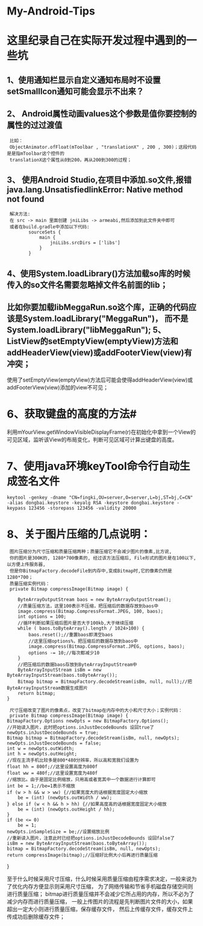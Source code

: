 # My-Android-Tips
这里纪录自己在实际开发过程中遇到的一些坑
========================================

1、使用通知栏显示自定义通知布局时不设置setSmallIcon通知可能会显示不出来？
-------------------------------------------------------------------------
2、 Android属性动画values这个参数是值你要控制的属性的过过渡值
--------------------------------------------------------------------
     比如：
     ObjectAnimator.ofFloat(mToolbar , "translationX" , 200 , 300)；这段代码是是指mToolbar这个控件的
     translationX这个属性从0到200，再从200到300的过程；
3、  使用Android Studio,在项目中添加.so文件,报错java.lang.UnsatisfiedlinkError: Native method not found
-------------------------------------------------------------------------------------------------------
     解决方法: 
     在 src -> main 里面创建 jniLibs -> armeabi,然后添加到此文件夹中即可 
     或者在build.gradle中添加以下代码:  
            sourceSets { 
                main {
                    jniLibs.srcDirs = ['libs']
                }
            }
4、使用System.loadLibrary()方法加载so库的时候传入的so文件名需要忽略掉文件名前面的lib；
-------------------------------------------------------------------------------------
   比如你要加载libMeggaRun.so这个库，正确的代码应该是System.loadLibrary("MeggaRun")，
   而不是System.loadLibrary("libMeggaRun");
5、ListView的setEmptyView(emptyView)方法和addHeaderView(view)或addFooterView(view)有冲突；
----------------------------------------------------------------------------------------------
   使用了setEmptyView(emptyView)方法后可能会使得addHeaderView(view)或addFooterView(view)添加的view不可见；
   
# 6、获取键盘的高度的方法#

  利用mYourView.getWindowVisibleDisplayFrame(r)在初始化中拿到一个View的可见区域，监听该View的布局变化，判断可见区域可计算出键盘的高度。
# 7、使用java环境keyTool命令行自动生成签名文件
    keytool -genkey -dname "CN=fingki,OU=server,O=server,L=bj,ST=bj,C=CN" -alias dongbai.keystore -keyalg RSA -keystore dongbai.keystore -keypass 123456 -storepass 123456 -validity 20000
  
# 8、关于图片压缩的几点说明：
     图片压缩分为尺寸压缩和质量压缩两种；质量压缩它不会减少图片的像素,比方说, 
     你的图片是300K的, 1280*700像素的, 经过该方法压缩后, File形式的图片是在100以下, 以方便上传服务器, 
     但是你BitmapFactory.decodeFile到内存中,变成Bitmap时,它的像素仍然是1280*700；
     质量压缩实例代码：
     private Bitmap compressImage(Bitmap image) {  
  
        ByteArrayOutputStream baos = new ByteArrayOutputStream();  
        //质量压缩方法，这里100表示不压缩，把压缩后的数据存放到baos中  
        image.compress(Bitmap.CompressFormat.JPEG, 100, baos);
        int options = 100;  
        //循环判断如果压缩后图片是否大于100kb,大于继续压缩 
        while ( baos.toByteArray().length / 1024>100) {          
            baos.reset();//重置baos即清空baos  
            //这里压缩options%，把压缩后的数据存放到baos中 
            image.compress(Bitmap.CompressFormat.JPEG, options, baos); 
            options -= 10;//每次都减少10  
        }  
        //把压缩后的数据baos存放到ByteArrayInputStream中 
        ByteArrayInputStream isBm = new ByteArrayInputStream(baos.toByteArray()); 
        Bitmap bitmap = BitmapFactory.decodeStream(isBm, null, null);//把ByteArrayInputStream数据生成图片  
        return bitmap;  
    }
     
     尺寸压缩改变了图片的像素点，改变了bitmap在内存中的大小和尺寸大小；实例代码：
     private Bitmap compressImage(Bitmap image) {
    BitmapFactory.Options newOpts = new BitmapFactory.Options();  
    //开始读入图片，此时把options.inJustDecodeBounds 设回true了  
    newOpts.inJustDecodeBounds = true;  
    Bitmap bitmap = BitmapFactory.decodeStream(isBm, null, newOpts);  
    newOpts.inJustDecodeBounds = false;  
    int w = newOpts.outWidth;  
    int h = newOpts.outHeight;  
    //现在主流手机比较多是800*480分辨率，所以高和宽我们设置为  
    float hh = 800f;//这里设置高度为800f  
    float ww = 480f;//这里设置宽度为480f  
    //缩放比。由于是固定比例缩放，只用高或者宽其中一个数据进行计算即可  
    int be = 1;//be=1表示不缩放  
    if (w > h && w > ww) {//如果宽度大的话根据宽度固定大小缩放  
        be = (int) (newOpts.outWidth / ww);  
    } else if (w < h && h > hh) {//如果高度高的话根据宽度固定大小缩放  
        be = (int) (newOpts.outHeight / hh);  
    }  
    if (be <= 0)  
        be = 1;  
    newOpts.inSampleSize = be;//设置缩放比例  
    //重新读入图片，注意此时已经把options.inJustDecodeBounds 设回false了  
    isBm = new ByteArrayInputStream(baos.toByteArray());  
    bitmap = BitmapFactory.decodeStream(isBm, null, newOpts);  
    return compressImage(bitmap);//压缩好比例大小后再进行质量压缩  
} 

至于什么时候采用尺寸压缩，什么时候采用质量压缩由程序需求决定，一般来说为了优化内存方便显示则采用尺寸压缩，
为了网络传输和节省手机磁盘存储空间则进行质量压缩；
bitmap进行质量压缩并不会减少它所占用的内存，所以不必为了减少内存而进行质量压缩，	一般上传图片的流程是先判断图片文件的大小，如果超出一定大小则进行质量压缩，保存缓存文件，
然后上传缓存文件，缓存文件上传成功后删除缓存文件；

